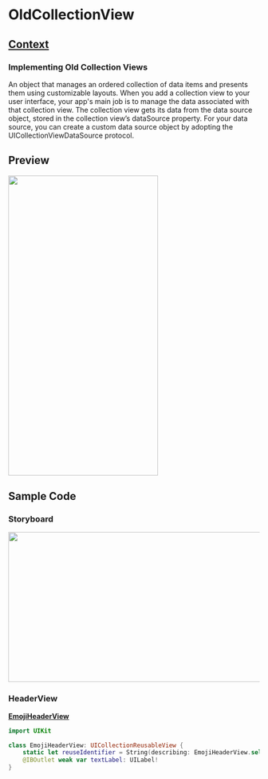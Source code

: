 # OldCollectionView  
## **[Context](https://developer.apple.com/documentation/uikit/uicollectionview)**  
### Implementing Old Collection Views
An object that manages an ordered collection of data items and presents them using customizable layouts.
When you add a collection view to your user interface, your app's main job is to manage the data associated with that collection view. The collection view gets its data from the data source object, stored in the collection view’s dataSource property. 
For your data source, you can create a custom data source object by adopting the UICollectionViewDataSource protocol.

## Preview  
<img src="https://user-images.githubusercontent.com/47273077/130161006-13d22ace-1b5b-4693-a0d2-c20b46c65973.png" width="300" height="600">

## Sample Code  
### Storyboard  
<img src="https://user-images.githubusercontent.com/47273077/130161412-589ca8c6-ac8b-41b4-bfd1-a134b8d12450.png" width="600" height="300">  

### HeaderView   
**[EmojiHeaderView](https://github.com/YamamotoDesu/OldCollectionView/blob/main/EmojiLibrary/EmojiHeaderView.swift)**  
```swift
import UIKit

class EmojiHeaderView: UICollectionReusableView {
    static let reuseIdentifier = String(describing: EmojiHeaderView.self)
    @IBOutlet weak var textLabel: UILabel!
}
```
